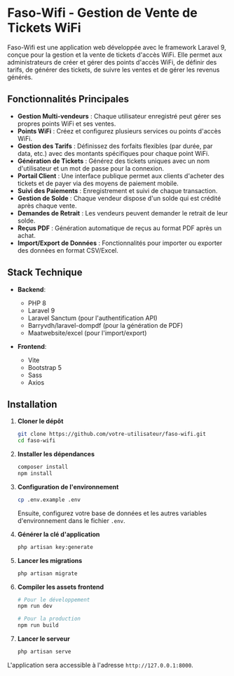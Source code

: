 # Faso-Wifi - Gestion de Vente de Tickets WiFi

Faso-Wifi est une application web développée avec le framework Laravel 9, conçue pour la gestion et la vente de tickets d'accès WiFi. Elle permet aux administrateurs de créer et gérer des points d'accès WiFi, de définir des tarifs, de générer des tickets, de suivre les ventes et de gérer les revenus générés.

## Fonctionnalités Principales

- **Gestion Multi-vendeurs** : Chaque utilisateur enregistré peut gérer ses propres points WiFi et ses ventes.
- **Points WiFi** : Créez et configurez plusieurs services ou points d'accès WiFi.
- **Gestion des Tarifs** : Définissez des forfaits flexibles (par durée, par data, etc.) avec des montants spécifiques pour chaque point WiFi.
- **Génération de Tickets** : Générez des tickets uniques avec un nom d'utilisateur et un mot de passe pour la connexion.
- **Portail Client** : Une interface publique permet aux clients d'acheter des tickets et de payer via des moyens de paiement mobile.
- **Suivi des Paiements** : Enregistrement et suivi de chaque transaction.
- **Gestion de Solde** : Chaque vendeur dispose d'un solde qui est crédité après chaque vente.
- **Demandes de Retrait** : Les vendeurs peuvent demander le retrait de leur solde.
- **Reçus PDF** : Génération automatique de reçus au format PDF après un achat.
- **Import/Export de Données** : Fonctionnalités pour importer ou exporter des données en format CSV/Excel.

## Stack Technique

- **Backend**:
  - PHP 8
  - Laravel 9
  - Laravel Sanctum (pour l'authentification API)
  - Barryvdh/laravel-dompdf (pour la génération de PDF)
  - Maatwebsite/excel (pour l'import/export)

- **Frontend**:
  - Vite
  - Bootstrap 5
  - Sass
  - Axios

## Installation

1.  **Cloner le dépôt**
    ```bash
    git clone https://github.com/votre-utilisateur/faso-wifi.git
    cd faso-wifi
    ```

2.  **Installer les dépendances**
    ```bash
    composer install
    npm install
    ```

3.  **Configuration de l'environnement**
    ```bash
    cp .env.example .env
    ```
    Ensuite, configurez votre base de données et les autres variables d'environnement dans le fichier `.env`.

4.  **Générer la clé d'application**
    ```bash
    php artisan key:generate
    ```

5.  **Lancer les migrations**
    ```bash
    php artisan migrate
    ```

6.  **Compiler les assets frontend**
    ```bash
    # Pour le développement
    npm run dev

    # Pour la production
    npm run build
    ```

7.  **Lancer le serveur**
    ```bash
    php artisan serve
    ```

L'application sera accessible à l'adresse `http://127.0.0.1:8000`.